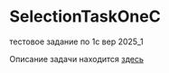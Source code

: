 # SelectionTaskOneC
тестовое задание по 1с вер 2025_1

Описание задачи находится  [здесь](/st_o_2025_1.md)
